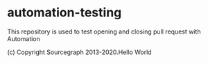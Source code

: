 # automation-testing
This repository is used to test opening and closing pull request with Automation

(c) Copyright Sourcegraph 2013-2020.Hello World
